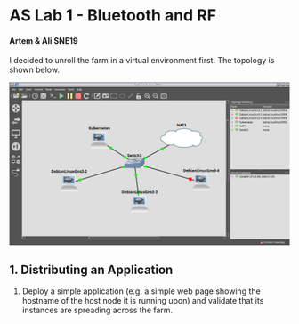 # AS Lab 1 - Bluetooth and RF

#### Artem & Ali SNE19

I decided to unroll the farm in a virtual environment first. The topology is shown below.

![2020-01-28_at_09:17:15_screenshot](LS-Lab-1-containers.assets/2020-01-28_at_091715_screenshot.png)



## 1. Distributing an Application

1. Deploy a simple application (e.g. a simple web page showing the  hostname of the host node it is running upon) and validate that its  instances are spreading across the farm.

